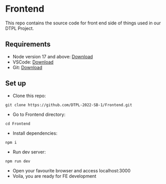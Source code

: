 # Frontend

This repo contains the source code for front end side of things used in our DTPL Project.

## Requirements

- Node version 17 and above: [Download](https://nodejs.org/en/download)
- VSCode: [Download](https://code.visualstudio.com/download)
- Git: [Download](https://git-scm.com/downloads)

## Set up

- Clone this repo:

```
git clone https://github.com/DTPL-2022-SB-1/Frontend.git
```

- Go to Frontend directory:

```
cd Frontend
```

- Install dependencies:

```
npm i
```

- Run dev server:

```
npm run dev
```

- Open your favourite browser and access localhost:3000
- Voila, you are ready for FE development
